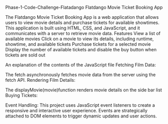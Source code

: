 Phase-1-Code-Challenge-Flatadango
Flatdango Movie Ticket Booking App

The Flatdango Movie Ticket Booking App is a web application that allows users to view movie details and purchase tickets for available showtimes. This application is built using HTML, CSS, and JavaScript, and it communicates with a server to retrieve movie data.
Features  View a list of available movies
           Click on a movie to view its details, including runtime, showtime, and available tickets
           Purchase tickets for a selected movie
            Display the number of available tickets and disable the buy button when tickets are sold out

An explanation of the contents of the JavaScript file
Fetching Film Data:

The fetch asynchronously fetches movie data from the server using the fetch API.
Rendering Film Details:

The displayMovie(movie)function renders movie details on the side bar list
Buying Tickets:


Event Handling:
This project uses JavaScript event listeners to create a responsive and interactive user experience. Events are strategically attached to DOM elements to trigger dynamic updates and user actions.
